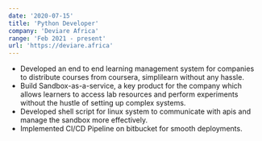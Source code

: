```yaml
---
date: '2020-07-15'
title: 'Python Developer'
company: 'Deviare Africa'
range: 'Feb 2021 - present'
url: 'https://deviare.africa'
---
```


- Developed an end to end learning management system for companies to distribute courses from coursera, simplilearn without any hassle.
- Build Sandbox-as-a-service, a key product for the company which allows learners to access lab resources and perform experiments without the hustle of setting up complex systems.
- Developed shell script for linux system to communicate with apis and manage the sandbox more effectively.
- Implemented CI/CD Pipeline on bitbucket for smooth deployments.
